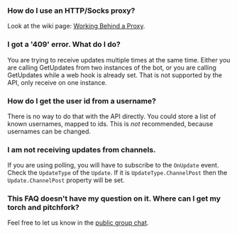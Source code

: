 ### How do I use an HTTP/Socks proxy?
Look at the wiki page: [Working Behind a Proxy](Working-Behind-a-Proxy.md).

### I got a '409' error. What do I do?
You are trying to receive updates multiple times at the same time. Either you are calling GetUpdates from two instances of the bot, or you are calling GetUpdates while a web hook is already set. That is not supported by the API, only receive on one instance.

### How do I get the user id from a username?
There is no way to do that with the API directly.
You could store a list of known usernames, mapped to ids.
This is *not* recommended, because usernames can be changed.

### I am not receiving updates from channels.
If you are using polling, you will have to subscribe to the `OnUpdate` event.
Check the `UpdateType` of the `Update`. If it is `UpdateType.ChannelPost` then the `Update.ChannelPost` property will be set.

### This FAQ doesn't have my question on it. Where can I get my torch and pitchfork?
Feel free to let us know in the [public group chat].



[Public Group Chat]: https://t.me/joinchat/B35YY0QbLfd034CFnvCtCA